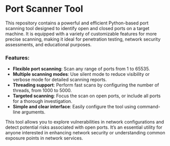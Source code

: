 # Port Scanner Tool

This repository contains a powerful and efficient Python-based port scanning tool designed to identify open and closed ports on a target machine. It is equipped with a variety of customizable features for more precise scanning, making it ideal for penetration testing, network security assessments, and educational purposes. 

### Features:
- **Flexible port scanning**: Scan any range of ports from 1 to 65535.
- **Multiple scanning modes**: Use silent mode to reduce visibility or verbose mode for detailed scanning reports.
- **Threading support**: Perform fast scans by configuring the number of threads, from 1000 to 5000.
- **Targeted scanning**: Focus the scan on open ports, or include all ports for a thorough investigation.
- **Simple and clear interface**: Easily configure the tool using command-line arguments.

This tool allows you to explore vulnerabilities in network configurations and detect potential risks associated with open ports. It’s an essential utility for anyone interested in enhancing network security or understanding common exposure points in network services.
